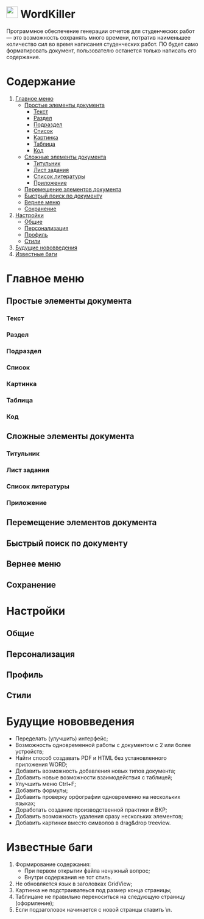 # <img src="WordKiller/WordKiller/Resources/Icon/256x256.ico" width="30"> WordKiller
Программное обеспечение генерации отчетов для студенческих работ — это возможность сохранять много времени, потратив наименьшее количество сил во время написания студенческих работ. ПО будет само форматировать документ, пользователю останется только написать его содержание. 

# Содержание

1. [Главное меню](#главное-меню)
    * [Простые элементы документа](#простые-элементы-документа)
        * [Текст](#текст)
        * [Раздел](#раздел)
        * [Подраздел](#подраздел)
        * [Список](#список)
        * [Картинка](#картинка)
        * [Таблица](#таблица)
        * [Код](#код)
    * [Сложные элементы документа](#сложные-элементы-документа)
        * [Титульник](#титульник)
        * [Лист задания](#лист-задания)
        * [Список литературы](#список-литературы)
        * [Приложение](#приложение)
    * [Перемещение элементов документа](#перемещение-элементов-документа)
    * [Быстрый поиск по документу](#быстрый-поиск-по-документу)
    * [Вернее меню](#вернее-меню)
    * [Сохранение](#сохранение)
2. [Настройки](#настройки)
    * [Общие](#общие)
    * [Персонализация](#персонализация)
    * [Профиль](#профиль)
    * [Стили](#стили)
3. [Будущие нововведения](#будущие-нововведения)
4. [Известные баги](#известные-баги)

   
# Главное меню

## Простые элементы документа   

### Текст

### Раздел

### Подраздел

### Список

### Картинка

### Таблица

### Код

## Сложные элементы документа

### Титульник

### Лист задания

### Список литературы

### Приложение

## Перемещение элементов документа

## Быстрый поиск по документу

## Вернее меню

## Сохранение

# Настройки

## Общие

## Персонализация

## Профиль

## Стили


# Будущие нововведения
* Переделать (улучшить) интерфейс;
* Возможность одновременной работы с документом с 2 или более устройств;
* Найти способ создавать PDF и HTML без установленного приложения WORD;
* Добавить возможность добавления новых типов документа;
* Добавить новые возможности взаимодействия с таблицей;
* Улучшить меню Ctrl+F;
* Добавить формулы;
* Добавить проверку орфографии одновременно на нескольких языках;
* Доработать создание производственной практики и ВКР;
* Добавить возможность удаления сразу нескольких элементов;
* Добавить картинки вместо символов в drag&drop treeview.

# Известные баги
1. Формирование содержания:
    * При первом открытии файла ненужный вопрос;
    * Внутри содержания не тот стиль.
2. Не обновляется язык в заголовках GridView;
3. Картинка не подстраиватеься под размер конца страницы;
4. Таблицане не правильно переноситься на следующую страницу (оформление);
5. Если подзаголовок начинается с новой странцы ставить \n.
